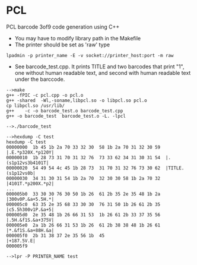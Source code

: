 # PCL
PCL barcode 3of9 code generation using C++


* You may have to modify library path in the Makefile
* The printer should be set as 'raw' type

```
lpadmin -p printer_name -E -v socket://printer_host:port -m raw
```

* See barcode_test.cpp. It prints TITLE and two barcodes that print "1", one without human readable text, and second with human readable text under the barccode.

```
-->make
g++ -fPIC -c pcl.cpp -o pcl.o 
g++ -shared  -Wl,-soname,libpcl.so -o libpcl.so pcl.o 
cp libpcl.so /usr/lib/
g++    -c -o barcode_test.o barcode_test.cpp
g++ -o barcode_test  barcode_test.o -L. -lpcl 

-->./barcode_test

-->hexdump -C test
hexdump -C test
00000000  1b 45 1b 2a 70 33 32 30  58 1b 2a 70 31 32 30 59  |.E.*p320X.*p120Y|
00000010  1b 28 73 31 70 31 32 76  73 33 62 34 31 30 31 54  |.(s1p12vs3b4101T|
00000020  54 49 54 4c 45 1b 28 73  31 70 31 32 76 73 30 62  |TITLE.(s1p12vs0b|
00000030  34 31 30 31 54 1b 2a 70  32 30 30 58 1b 2a 70 32  |4101T.*p200X.*p2|
...
000005b0  33 30 30 76 30 50 1b 26  61 2b 35 2e 35 48 1b 2a  |300v0P.&a+5.5H.*|
000005c0  63 35 2e 35 68 33 30 30  76 31 50 1b 26 61 2b 35  |c5.5h300v1P.&a+5|
000005d0  2e 35 48 1b 26 66 31 53  1b 26 61 2b 33 37 35 56  |.5H.&f1S.&a+375V|
000005e0  2a 1b 26 66 31 53 1b 26  61 2b 38 38 48 1b 26 61  |*.&f1S.&a+88H.&a|
000005f0  2b 31 38 37 2e 35 56 1b  45                       |+187.5V.E|
000005f9

-->lpr -P PRINTER_NAME test
```

